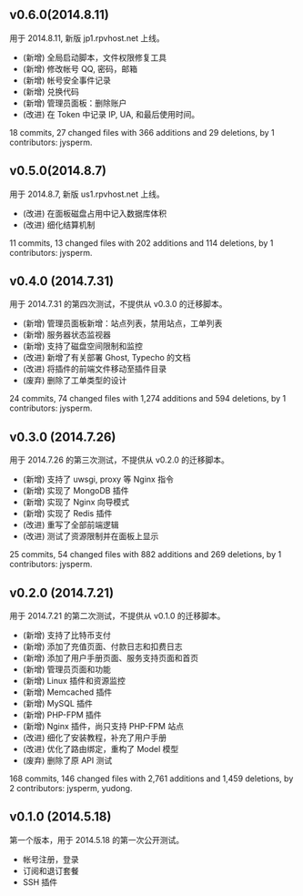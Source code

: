 ## v0.6.0(2014.8.11)
用于 2014.8.11, 新版 jp1.rpvhost.net 上线。

* (新增) 全局启动脚本，文件权限修复工具
* (新增) 修改帐号 QQ, 密码，邮箱
* (新增) 帐号安全事件记录
* (新增) 兑换代码
* (新增) 管理员面板：删除账户
* (改进) 在 Token 中记录 IP, UA, 和最后使用时间。

18 commits, 27 changed files with 366 additions and 29 deletions, by 1 contributors: jysperm.

## v0.5.0(2014.8.7)
用于 2014.8.7, 新版 us1.rpvhost.net 上线。

* (改进) 在面板磁盘占用中记入数据库体积
* (改进) 细化结算机制

11 commits, 13 changed files with 202 additions and 114 deletions, by 1 contributors: jysperm.

## v0.4.0 (2014.7.31)
用于 2014.7.31 的第四次测试，不提供从 v0.3.0 的迁移脚本。

* (新增) 管理员面板新增：站点列表，禁用站点，工单列表
* (新增) 服务器状态监视器
* (新增) 支持了磁盘空间限制和监控
* (改进) 新增了有关部署 Ghost, Typecho 的文档
* (改进) 将插件的前端文件移动至插件目录
* (废弃) 删除了工单类型的设计

24 commits, 74 changed files with 1,274 additions and 594 deletions, by 1 contributors: jysperm.

## v0.3.0 (2014.7.26)
用于 2014.7.26 的第三次测试，不提供从 v0.2.0 的迁移脚本。

* (新增) 支持了 uwsgi, proxy 等 Nginx 指令
* (新增) 实现了 MongoDB 插件
* (新增) 实现了 Nginx 向导模式
* (新增) 实现了 Redis 插件
* (改进) 重写了全部前端逻辑
* (改进) 测试了资源限制并在面板上显示

25 commits, 54 changed files with 882 additions and 269 deletions, by 1 contributors: jysperm.

## v0.2.0 (2014.7.21)
用于 2014.7.21 的第二次测试，不提供从 v0.1.0 的迁移脚本。

* (新增) 支持了比特币支付
* (新增) 添加了充值页面、付款日志和扣费日志
* (新增) 添加了用户手册页面、服务支持页面和首页
* (新增) 管理员页面和功能
* (新增) Linux 插件和资源监控
* (新增) Memcached 插件
* (新增) MySQL 插件
* (新增) PHP-FPM 插件
* (新增) Nginx 插件，尚只支持 PHP-FPM 站点
* (改进) 细化了安装教程，补充了用户手册
* (改进) 优化了路由绑定，重构了 Model 模型
* (废弃) 删除了原 API 测试

168 commits, 146 changed files with 2,761 additions and 1,459 deletions, by 2 contributors: jysperm, yudong.

## v0.1.0 (2014.5.18)

第一个版本，用于 2014.5.18 的第一次公开测试。

* 帐号注册，登录
* 订阅和退订套餐
* SSH 插件
